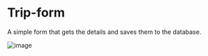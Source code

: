# Trip-form
A simple form that gets the details and saves them to the database.

![image](https://github.com/Abhishek98negi/Trip-form/assets/75579825/c8bf2282-41e0-444a-baf0-cc84dcb57d1f)
